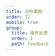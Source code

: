 ```yaml
---
title: 动作面板
order: 12
mobile: true
group:
  title: 操作反馈
  order: 1
  path: feedback
---
```


<code src="../demo/ActionSheet.jsx"></code>
<API src="../src/ActionSheet.tsx"></API>
